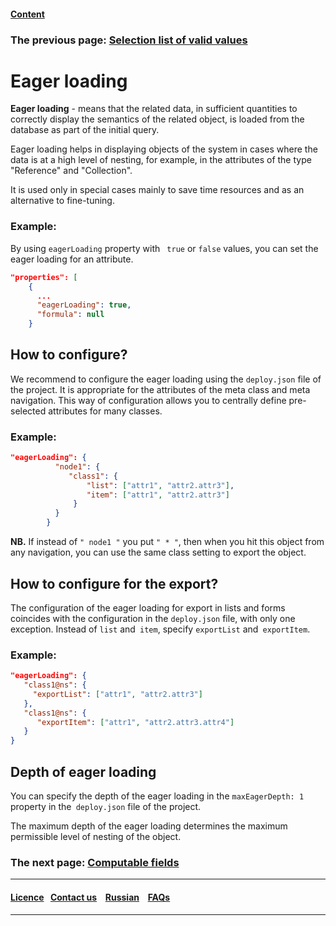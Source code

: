#### [Content](/docs/en/index.md)

### The previous page: [Selection list of valid values](/docs/en/2_system_description/metadata_structure/meta_class/atr_selectionprovider.md)

# Eager loading

**Eager loading** - means that the related data, in sufficient quantities to correctly display the semantics of the related object, is loaded from the database as part of the initial query.

Eager loading helps in displaying objects of the system in cases where the data is at a high level of nesting, for example, in the attributes of the type "Reference" and "Collection".

It is used only in special cases mainly to save time resources and as an alternative to fine-tuning.

### Example: 
By using `eagerLoading` property with ` true` or `false` values, you can set the eager loading for an attribute. 

```json
"properties": [
    {
      ...
      "eagerLoading": true,
      "formula": null
    }
```


## How to configure?  

We recommend to configure the eager loading using the `deploy.json` file of the project. It is appropriate for the attributes of the meta class and meta navigation. This way of configuration allows you to centrally define pre-selected attributes for many classes.


### Example:

```json
"eagerLoading": {
          "node1": {
             "class1": {
                 "list": ["attr1", "attr2.attr3"],
                 "item": ["attr1", "attr2.attr3"]
              }
          }
        }
```

**NB.** If instead of `" node1 "` you put `" * "`, then when you hit this object from any navigation, you can use the same class setting to export the object.


## How to configure for the export?

The configuration of the eager loading for export in lists and forms coincides with the configuration in the `deploy.json` file, with only one exception. Instead of `list` and` item`, specify `exportList` and` exportItem`.

### Example:

```json
"eagerLoading": {
   "class1@ns": {
     "exportList": ["attr1", "attr2.attr3"]
   },
   "class1@ns": {
      "exportItem": ["attr1", "attr2.attr3.attr4"]
   }
}
```

## Depth of eager loading

You can specify the depth of the eager loading in the `maxEagerDepth: 1` property in the` deploy.json` file of the project.

The maximum depth of the eager loading determines the maximum permissible level of nesting of the object.

### The next page: [Computable fields](/docs/en/2_system_description/metadata_structure/meta_class/atr_formula.md)
--------------------------------------------------------------------------  


 #### [Licence](/LICENCE.md)&ensp;  [Contact us](https://iondv.ru/index.html) &ensp;  [Russian](/docs/ru/2_system_description/metadata_structure/meta_class/eager_loading.md) &ensp; [FAQs](/faqs.md)          



--------------------------------------------------------------------------
